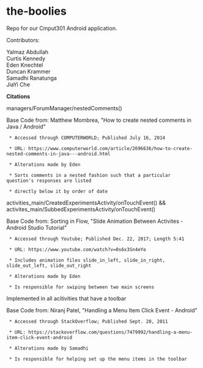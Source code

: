 # the-boolies

Repo for our Cmput301 Android application.

Contributors:

Yalmaz Abdullah  
Curtis Kennedy  
Eden Knechtel  
Duncan Krammer  
Samadhi Ranatunga  
JiaYi Che

**Citations**

managers/ForumManager/nestedComments()

Base Code from: Matthew Mombrea, "How to create nested comments in Java / Android"

     * Accessed through COMPUTERWORLD; Published July 16, 2014
     
     * URL: https://www.computerworld.com/article/2696636/how-to-create-nested-comments-in-java---android.html
     
     * Alterations made by Eden
     
     * Sorts comments in a nested fashion such that a particular question's responses are listed
     
     * directly below it by order of date
     

activities_main/CreatedExperimentsActivity/onTouchEvent() && activites_main/SubbedExperimentsActivity/onTouchEvent()

Base Code from: Sorting in Flow, "Slide Animation Between Activites - Android Studio Tutorial"

     * Accessed through Youtube; Published Dec. 22, 2017; Length 5:41
     
     * URL: https://www.youtube.com/watch?v=0s6x3Sn4eYo
     
     * Includes animation files slide_in_left, slide_in_right, slide_out_left, slide_out_right
     
     * Alterations made by Eden
     
     * Is responsible for swiping between two main screens


Implemented in all acitivities that have a toolbar

Base Code from: Niranj Patel, "Handling a Menu Item Click Event - Android"
    
     * Accessed through StackOverflow; Published Sept. 20, 2011
     
     * URL: https://stackoverflow.com/questions/7479992/handling-a-menu-item-click-event-android
     
     * Alterations made by Samadhi
     
     * Is responsible for helping set up the menu items in the toolbar
